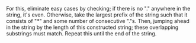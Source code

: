 For this, eliminate easy cases by checking; if there is no "." anywhere in the string, it's even. Otherwise, take the largest prefix of the string such that it consists of "*" and some number of consecutive "."s. Then, jumping ahead in the string by the length of this constructed string; these overlapping substrings must match. Repeat this until the end of the string.
